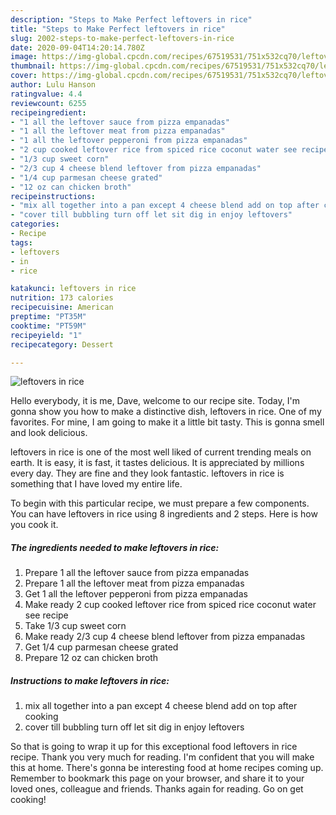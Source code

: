 ```yaml
---
description: "Steps to Make Perfect leftovers in rice"
title: "Steps to Make Perfect leftovers in rice"
slug: 2002-steps-to-make-perfect-leftovers-in-rice
date: 2020-09-04T14:20:14.780Z
image: https://img-global.cpcdn.com/recipes/67519531/751x532cq70/leftovers-in-rice-recipe-main-photo.jpg
thumbnail: https://img-global.cpcdn.com/recipes/67519531/751x532cq70/leftovers-in-rice-recipe-main-photo.jpg
cover: https://img-global.cpcdn.com/recipes/67519531/751x532cq70/leftovers-in-rice-recipe-main-photo.jpg
author: Lulu Hanson
ratingvalue: 4.4
reviewcount: 6255
recipeingredient:
- "1 all the leftover sauce from pizza empanadas"
- "1 all the leftover meat from pizza empanadas"
- "1 all the leftover pepperoni from pizza empanadas"
- "2 cup cooked leftover rice from spiced rice coconut water see recipe"
- "1/3 cup sweet corn"
- "2/3 cup 4 cheese blend leftover from pizza empanadas"
- "1/4 cup parmesan cheese grated"
- "12 oz can chicken broth"
recipeinstructions:
- "mix all together into a pan except 4 cheese blend add on top after cooking"
- "cover till bubbling turn off let sit dig in enjoy leftovers"
categories:
- Recipe
tags:
- leftovers
- in
- rice

katakunci: leftovers in rice 
nutrition: 173 calories
recipecuisine: American
preptime: "PT35M"
cooktime: "PT59M"
recipeyield: "1"
recipecategory: Dessert

---
```



![leftovers in rice](https://img-global.cpcdn.com/recipes/67519531/751x532cq70/leftovers-in-rice-recipe-main-photo.jpg)

Hello everybody, it is me, Dave, welcome to our recipe site. Today, I'm gonna show you how to make a distinctive dish, leftovers in rice. One of my favorites. For mine, I am going to make it a little bit tasty. This is gonna smell and look delicious.

leftovers in rice is one of the most well liked of current trending meals on earth. It is easy, it is fast, it tastes delicious. It is appreciated by millions every day. They are fine and they look fantastic. leftovers in rice is something that I have loved my entire life.




To begin with this particular recipe, we must prepare a few components. You can have leftovers in rice using 8 ingredients and 2 steps. Here is how you cook it.

<!--inarticleads1-->

##### The ingredients needed to make leftovers in rice:

1. Prepare 1 all the leftover sauce from pizza empanadas
1. Prepare 1 all the leftover meat from pizza empanadas
1. Get 1 all the leftover pepperoni from pizza empanadas
1. Make ready 2 cup cooked leftover rice from spiced rice coconut water see recipe
1. Take 1/3 cup sweet corn
1. Make ready 2/3 cup 4 cheese blend leftover from pizza empanadas
1. Get 1/4 cup parmesan cheese grated
1. Prepare 12 oz can chicken broth




<!--inarticleads2-->

##### Instructions to make leftovers in rice:

1. mix all together into a pan except 4 cheese blend add on top after cooking
1. cover till bubbling turn off let sit dig in enjoy leftovers




So that is going to wrap it up for this exceptional food leftovers in rice recipe. Thank you very much for reading. I'm confident that you will make this at home. There's gonna be interesting food at home recipes coming up. Remember to bookmark this page on your browser, and share it to your loved ones, colleague and friends. Thanks again for reading. Go on get cooking!
